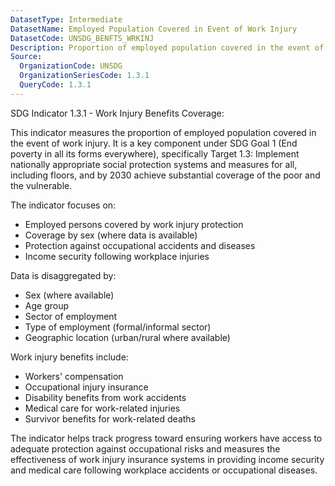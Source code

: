 ```yaml
---
DatasetType: Intermediate
DatasetName: Employed Population Covered in Event of Work Injury
DatasetCode: UNSDG_BENFTS_WRKINJ
Description: Proportion of employed population covered in the event of work injury, by sex (%)
Source:
  OrganizationCode: UNSDG
  OrganizationSeriesCode: 1.3.1
  QueryCode: 1.3.1
---
```


SDG Indicator 1.3.1 - Work Injury Benefits Coverage:

This indicator measures the proportion of employed population covered in the event of work injury. It is a key component under SDG Goal 1 (End poverty in all its forms everywhere), specifically Target 1.3: Implement nationally appropriate social protection systems and measures for all, including floors, and by 2030 achieve substantial coverage of the poor and the vulnerable.

The indicator focuses on:
- Employed persons covered by work injury protection
- Coverage by sex (where data is available)
- Protection against occupational accidents and diseases
- Income security following workplace injuries

Data is disaggregated by:
- Sex (where available)
- Age group
- Sector of employment
- Type of employment (formal/informal sector)
- Geographic location (urban/rural where available)

Work injury benefits include:
- Workers' compensation
- Occupational injury insurance
- Disability benefits from work accidents
- Medical care for work-related injuries
- Survivor benefits for work-related deaths

The indicator helps track progress toward ensuring workers have access to adequate protection against occupational risks and measures the effectiveness of work injury insurance systems in providing income security and medical care following workplace accidents or occupational diseases.